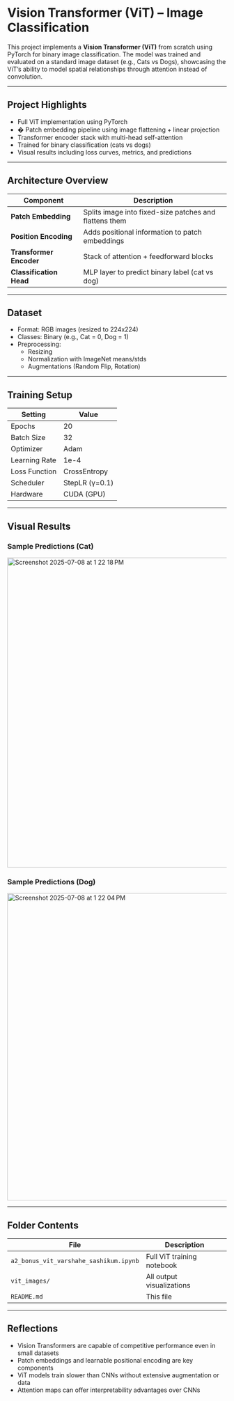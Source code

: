 #  Vision Transformer (ViT) – Image Classification

This project implements a **Vision Transformer (ViT)** from scratch using PyTorch for binary image classification. The model was trained and evaluated on a standard image dataset (e.g., Cats vs Dogs), showcasing the ViT’s ability to model spatial relationships through attention instead of convolution.

---

##  Project Highlights

-  Full ViT implementation using PyTorch
- � Patch embedding pipeline using image flattening + linear projection
-  Transformer encoder stack with multi-head self-attention
-  Trained for binary classification (cats vs dogs)
-  Visual results including loss curves, metrics, and predictions

---

##  Architecture Overview

| Component              | Description |
|------------------------|-------------|
| **Patch Embedding**    | Splits image into fixed-size patches and flattens them |
| **Position Encoding**  | Adds positional information to patch embeddings |
| **Transformer Encoder**| Stack of attention + feedforward blocks |
| **Classification Head**| MLP layer to predict binary label (cat vs dog) |

---

##  Dataset

- Format: RGB images (resized to 224x224)
- Classes: Binary (e.g., Cat = 0, Dog = 1)
- Preprocessing:
  - Resizing
  - Normalization with ImageNet means/stds
  - Augmentations (Random Flip, Rotation)

---

##  Training Setup

| Setting         | Value         |
|-----------------|---------------|
| Epochs          | 20            |
| Batch Size      | 32            |
| Optimizer       | Adam          |
| Learning Rate   | 1e-4           |
| Loss Function   | CrossEntropy  |
| Scheduler       | StepLR (γ=0.1)|
| Hardware        | CUDA (GPU)    |

---

##  Visual Results


###  Sample Predictions (Cat)
<img width="712" alt="Screenshot 2025-07-08 at 1 22 18 PM" src="https://github.com/user-attachments/assets/013b65e4-c98f-4744-b40e-f37113f4b018" />


###  Sample Predictions (Dog)
<img width="706" alt="Screenshot 2025-07-08 at 1 22 04 PM" src="https://github.com/user-attachments/assets/af86901d-647e-4446-81fc-4bc4d409dbee" />


---

##  Folder Contents

| File | Description |
|------|-------------|
| `a2_bonus_vit_varshahe_sashikum.ipynb` | Full ViT training notebook |
| `vit_images/` | All output visualizations |
| `README.md` | This file |

---

##  Reflections

- Vision Transformers are capable of competitive performance even in small datasets
- Patch embeddings and learnable positional encoding are key components
- ViT models train slower than CNNs without extensive augmentation or data
- Attention maps can offer interpretability advantages over CNNs

